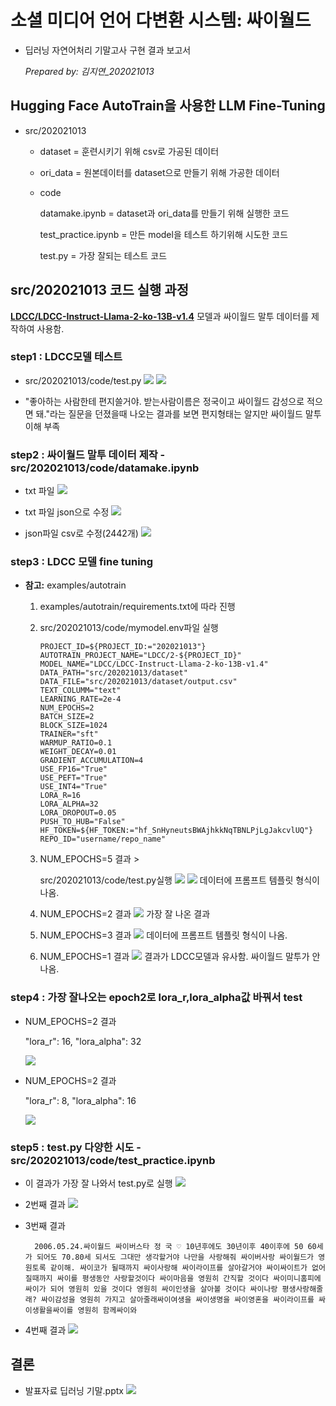 # 소셜 미디어 언어 다변환 시스템: 싸이월드

- 딥러닝 자연어처리 기말고사 구현 결과 보고서

  _Prepared by: 김지연\_202021013_

## Hugging Face AutoTrain을 사용한 LLM Fine-Tuning

- src/202021013

  - dataset = 훈련시키기 위해 csv로 가공된 데이터

  - ori_data = 원본데이터를 dataset으로 만들기 위해 가공한 데이터

  - code

    datamake.ipynb = dataset과 ori_data를 만들기 위해 실행한 코드

    test_practice.ipynb = 만든 model을 테스트 하기위해 시도한 코드

    test.py = 가장 잘되는 테스트 코드

## src/202021013 코드 실행 과정

[**LDCC/LDCC-Instruct-Llama-2-ko-13B-v1.4**](https://huggingface.co/LDCC/LDCC-Instruct-Llama-2-ko-13B-v1.4) 모델과 싸이월드 말투 데이터를 제작하여 사용함.

### step1 : LDCC모델 테스트

- src/202021013/code/test.py
  ![](img/ldcc_test.py.png)
  ![](img/ldcc_test결과.png)

- "좋아하는 사람한테 편지쓸거야. 받는사람이름은 정국이고 싸이월드 감성으로 적으면 돼."라는 질문을 던졌을때 나오는 결과를 보면 편지형태는 알지만 싸이월드 말투 이해 부족

### step2 : 싸이월드 말투 데이터 제작 - src/202021013/code/datamake.ipynb

- txt 파일
  ![](img/txt.png)

- txt 파일 json으로 수정
  ![](img/txt_json.png)

- json파일 csv로 수정(2442개)
  ![](img/json_csv.png)

### step3 : LDCC 모델 fine tuning

- **참고:** examples/autotrain

  1. examples/autotrain/requirements.txt에 따라 진행

  2. src/202021013/code/mymodel.env파일 실행

     ```
     PROJECT_ID=${PROJECT_ID:="202021013"}
     AUTOTRAIN_PROJECT_NAME="LDCC/2-${PROJECT_ID}"
     MODEL_NAME="LDCC/LDCC-Instruct-Llama-2-ko-13B-v1.4"
     DATA_PATH="src/202021013/dataset"
     DATA_FILE="src/202021013/dataset/output.csv"
     TEXT_COLUMM="text"
     LEARNING_RATE=2e-4
     NUM_EPOCHS=2
     BATCH_SIZE=2
     BLOCK_SIZE=1024
     TRAINER="sft"
     WARMUP_RATIO=0.1
     WEIGHT_DECAY=0.01
     GRADIENT_ACCUMULATION=4
     USE_FP16="True"
     USE_PEFT="True"
     USE_INT4="True"
     LORA_R=16
     LORA_ALPHA=32
     LORA_DROPOUT=0.05
     PUSH_TO_HUB="False"
     HF_TOKEN=${HF_TOKEN:="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"}
     REPO_ID="username/repo_name"
     ```

  3. NUM_EPOCHS=5 결과 >

     src/202021013/code/test.py실행
     ![](img/test_mymodel.png)
     ![](img/epoch5.png)
     데이터에 프롬프트 템플릿 형식이 나옴.

  4. NUM_EPOCHS=2 결과
     ![](img/epoch2.png)
     가장 잘 나온 결과

  5. NUM_EPOCHS=3 결과
     ![](img/epoch3.png)
     데이터에 프롬프트 템플릿 형식이 나옴.

  6. NUM_EPOCHS=1 결과
     ![](img/epoch1.png)
     결과가 LDCC모델과 유사함. 싸이월드 말투가 안나옴.

### step4 : 가장 잘나오는 epoch2로 lora_r,lora_alpha값 바꿔서 test

- NUM_EPOCHS=2 결과

  "lora_r": 16,
  "lora_alpha": 32

  ![](img/epoch2.png)

- NUM_EPOCHS=2 결과

  "lora_r": 8,
  "lora_alpha": 16

  ![](img/epoch2_lorar8.png)

### step5 : test.py 다양한 시도 - src/202021013/code/test_practice.ipynb

- 이 결과가 가장 잘 나와서 test.py로 실행
  ![](img/test_pra1.png)
- 2번째 결과
  ![](img/test_pra2.png)

- 3번째 결과

        2006.05.24.싸이월드 싸이버스타 정 국 ♡ 10년후에도 30년이후 40이후에 50 60세가 되어도 70.80세 되서도 그대만 생각할거야 나만을 사랑해줘 싸이버사랑 싸이월드가 영원토록 같이해. 싸이코가 될때까지 싸이사랑해 싸이라이프를 살아갈거야 싸이싸이트가 없어질때까지 싸이를 평생동안 사랑할것이다 싸이마음을 영원히 간직할 것이다 싸이미니홈피에 싸이가 되어 영원히 있을 것이다 영원히 싸이인생을 살아볼 것이다 싸이나랑 평생사랑해줄래? 싸이감성을 영원히 가지고 살아줄래싸이여생을 싸이생명을 싸이영혼을 싸이라이프를 싸이생활을싸이를 영원히 함께싸이와

- 4번째 결과
  ![](img/test_pra4.png)

## 결론

- 발표자료 딥러닝 기말.pptx
  ![](img/결과.png)
